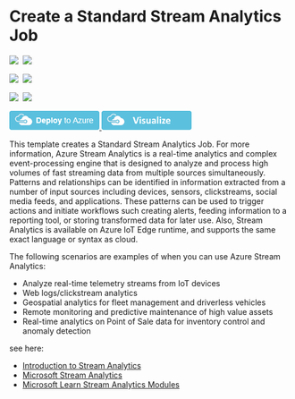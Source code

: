 # Create a Standard Stream Analytics Job

<IMG SRC="https://azurequickstartsservice.blob.core.windows.net/badges/101-streamanalytics-create/PublicLastTestDate.svg" />&nbsp;
<IMG SRC="https://azurequickstartsservice.blob.core.windows.net/badges/101-streamanalytics-create/PublicDeployment.svg" />&nbsp;

<IMG SRC="https://azurequickstartsservice.blob.core.windows.net/badges/101-streamanalytics-create/FairfaxLastTestDate.svg" />&nbsp;
<IMG SRC="https://azurequickstartsservice.blob.core.windows.net/badges/101-streamanalytics-create/FairfaxDeployment.svg" />&nbsp;

<IMG SRC="https://azurequickstartsservice.blob.core.windows.net/badges/101-streamanalytics-create/BestPracticeResult.svg" />&nbsp;
<IMG SRC="https://azurequickstartsservice.blob.core.windows.net/badges/101-streamanalytics-create/CredScanResult.svg" />&nbsp;

 <a href="https://portal.azure.com/#create/Microsoft.Template/uri/https%3A%2F%2Fraw.githubusercontent.com%2FAzure%2Fazure-quickstart-templates%2Fmaster%2F101-streamanalytics-create%2Fazuredeploy.json" target="_blank">
    <img src="https://raw.githubusercontent.com/Azure/azure-quickstart-templates/master/1-CONTRIBUTION-GUIDE/images/deploytoazure.png"/>
</a>
<a href="http://armviz.io/#/?load=https%3A%2F%2Fraw.githubusercontent.com%2FAzure%2Fazure-quickstart-templates%2Fmaster%2F101-streamanalytics-create%2Fazuredeploy.json" target="_blank">
    <img src="https://raw.githubusercontent.com/Azure/azure-quickstart-templates/master/1-CONTRIBUTION-GUIDE/images/visualizebutton.png"/>
</a>

This template creates a Standard Stream Analytics Job. For more information, Azure Stream Analytics is a real-time analytics and complex event-processing engine that is designed to analyze and process high volumes of fast streaming data from multiple sources simultaneously. Patterns and relationships can be identified in information extracted from a number of input sources including devices, sensors, clickstreams, social media feeds, and applications. These patterns can be used to trigger actions and initiate workflows such creating alerts, feeding information to a reporting tool, or storing transformed data for later use. Also, Stream Analytics is available on Azure IoT Edge runtime, and supports the same exact language or syntax as cloud.

The following scenarios are examples of when you can use Azure Stream Analytics:

- Analyze real-time telemetry streams from IoT devices
- Web logs/clickstream analytics
- Geospatial analytics for fleet management and driverless vehicles
- Remote monitoring and predictive maintenance of high value assets
- Real-time analytics on Point of Sale data for inventory control and anomaly detection

see here:

- [Introduction to Stream Analytics](https://docs.microsoft.com/azure/stream-analytics/stream-analytics-introduction)
- [Microsoft Stream Analytics](https://docs.microsoft.com/azure/stream-analytics/stream-analytics-create-a-job)
- [Microsoft Learn Stream Analytics Modules](https://docs.microsoft.com/learn/browse/?term=Stream%20Analytics)